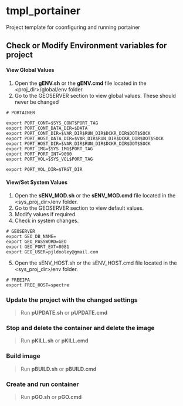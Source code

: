 # tmpl_portainer

Project template for coonfiguring and running portainer

## Check or Modify Environment variables for project

#### View Global Values
1. Open the **gENV.sh** or the **gENV.cmd** file located in the <proj_dir>/global/env folder.
2. Go to the GEOSERVER section to view global values.  These should never be changed
```
# PORTAINER

export PORT_CONT=$SYS_CONT$PORT_TAG
export PORT_CONT_DATA_DIR=$DATA
export PORT_CONT_DIR=$VAR_DIR$RUN_DIR$DCKR_DIR$DOT$SOCK
export PORT_HOST_DATA_DIR=$VAR_DIR$RUN_DIR$DCKR_DIR$DOT$SOCK
export PORT_HOST_DIR=$VAR_DIR$RUN_DIR$DCKR_DIR$DOT$SOCK
export PORT_IMG=$SYS_IMG$PORT_TAG
export PORT_PORT_INT=9000
export PORT_VOL=$SYS_VOL$PORT_TAG

export PORT_VOL_DIR=$TRGT_DIR
```

#### View/Set System Values
1. Open the **sENV_MOD.sh** or the **sENV_MOD.cmd** file located in the <sys_proj_dir>/env folder.
2. Go to the GEOSERVER section to view default values.
3. Modify values if required.
4. Check in system changes.
```
# GEOSERVER
export GEO_DB_NAME=
export GEO_PASSWORD=GEO
export GEO_PORT_EXT=8081
export GEO_USER=pjldooley@gmail.com

```

5. Open the sENV_HOST.sh or the sENV_HOST.cmd file located in the <sys_proj_dir>/env folder.
```
# FREEIPA
export FREE_HOST=spectre
```
### Update the project with the changed settings
> Run **pUPDATE.sh** or **pUPDATE.cmd**

### Stop and delete the container and delete the image
> Run **pKILL.sh** or **pKILL.cmd**

### Build image
> Run **pBUILD.sh** or **pBUILD.cmd**

### Create and run container
> Run **pGO.sh** or **pGO.cmd** 
